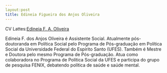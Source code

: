 ```yaml
---
layout:post
title: Edineia Figueira dos Anjos Oliveira
---
```


CV Lattes:[Edineia F. A. Oliveira](http://lattes.cnpq.br/5687835354653156)

Edineia F. dos Anjos Oliveira é Assistente Social. Atualmente pós-doutoranda em Política Social pelo Programa de Pós-graduação em Política Social da Universidade Federal do Espírito Santo (UFES). 
Também é Mestre e Doutora pelo mesmo Programa de Pós-graduação. Atua como colaboradora no Programa de Política Social da UFES e participa do grupo de pesquisa FENIX, debatendo política de saúde e saúde mental.

